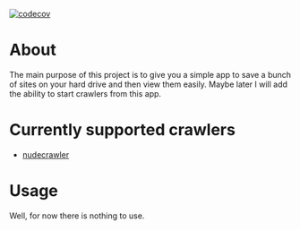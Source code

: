 [![codecov](https://codecov.io/gh/Inejka/crawlviewer/branch/main/graph/badge.svg?token=EZJG8ZB0IS)](https://codecov.io/gh/Inejka/crawlviewer)
# About
The main purpose of this project is to give you a simple app to save a bunch of sites on your hard drive and then view them easily. Maybe later I will add the ability to start crawlers from this app. 
# Currently supported crawlers
 - [nudecrawler](https://github.com/yaroslaff/nudecrawler)
# Usage
Well, for now there is nothing to use.